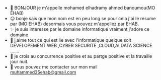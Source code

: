 - 👋 BONJOUR je m'appelle mohamed elhadramy ahmed banoumou(MO EHAB)
- 😉 bonje sais que mon nom est en peu long se pour cela j'ai le resume par (MO EHAB) desormais vous pouvez m'appellez par EHAB.
- ✨ je suis interesse par le domaine informatique vraiment j'adore ce domaine
- 💞️ j,aime tout ce qui est lie avec l'informatique quelque soit DEVELOPEMENT WEB ,CYBER SECURITE ,CLOUD,AI,DATA SCIENCE .......
- 🦾 je crois au concurrence positive et au partge positive et la travaille jour nuit.
- 📱 vous pouvez me contacter sur mon mail muhammed35ehab@gmail.com 
